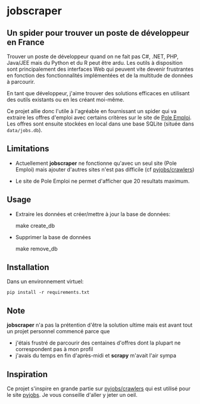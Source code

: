 # jobscraper


## Un spider pour trouver un poste de développeur en France

Trouver un poste de développeur quand on ne fait pas C#, .NET, PHP, Java/JEE
mais du Python et du R peut être ardu. Les outils à disposition sont
principalement des interfaces Web qui peuvent vite devenir frustrantes en
fonction des fonctionnalités implémentées et de la multitude de données à parcourir.

En tant que développeur, j'aime trouver des solutions efficaces en utilisant
des outils existants ou en les créant moi-même. 

Ce projet allie donc l'utile à l'agréable en fournissant un spider qui va
extraire les offres d'emploi avec certains critères sur le site de [Pole Emploi][pole_emploi].
Les offres sont ensuite stockées en local dans une base SQLite (située dans
`data/jobs.db`).


## Limitations

* Actuellement **jobscraper** ne fonctionne qu'avec un seul site (Pole Emploi)
mais ajouter d'autres sites n'est pas difficile (cf [pyjobs/crawlers][crawlers])

* Le site de Pole Emploi ne permet d'afficher que 20 resultats maximum.


## Usage

* Extraire les données et créer/mettre à jour la base de données:

    make create_db

* Supprimer la base de données

    make remove_db


## Installation

Dans un environnement virtuel:

    pip install -r requirements.txt


## Note

**jobscraper** n'a pas la prétention d'être la solution ultime mais est avant
tout un projet personnel commencé parce que

* j'étais frustré de parcourir des centaines d'offres dont la plupart ne
  correspondent pas à mon profil
* j'avais du temps en fin d'après-midi et **scrapy** m'avait l'air sympa


## Inspiration

Ce projet s'inspire en grande partie sur [pyjobs/crawlers][crawlers] qui est
utilisé pour le site [pyjobs][pyjobs]. Je vous conseille d'aller y jeter un
oeil. 


[crawlers]: https://github.com/pyjobs/crawlers
[pole_emploi]: http://www.pole-emploi.fr/accueil/
[pyjobs]: http://pyjobs.fr/
